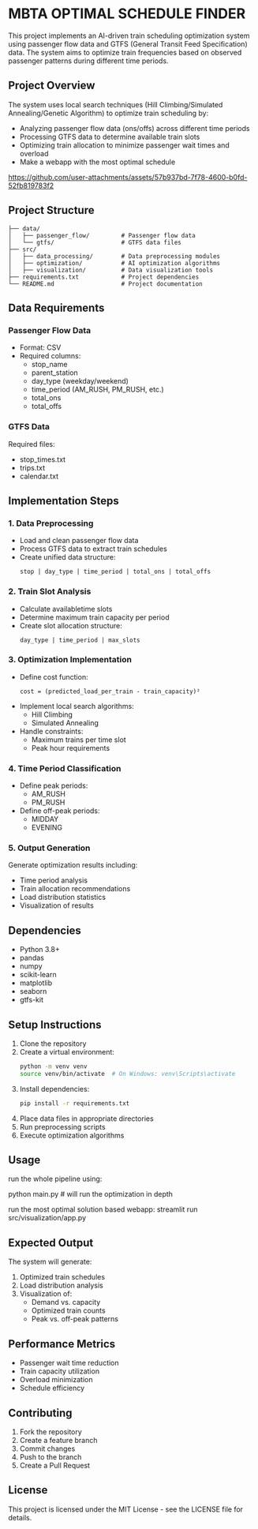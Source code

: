 # MBTA OPTIMAL SCHEDULE FINDER ​

This project implements an AI-driven train scheduling optimization system using passenger flow data and GTFS (General Transit Feed Specification) data. The system aims to optimize train frequencies based on observed passenger patterns during different time periods.

## Project Overview

The system uses local search techniques (Hill Climbing/Simulated Annealing/Genetic Algorithm) to optimize train scheduling by:
- Analyzing passenger flow data (ons/offs) across different time periods
- Processing GTFS data to determine available train slots
- Optimizing train allocation to minimize passenger wait times and overload
- Make a webapp with the most optimal schedule

https://github.com/user-attachments/assets/57b937bd-7f78-4600-b0fd-52fb819783f2


  

## Project Structure

```
├── data/
│   ├── passenger_flow/         # Passenger flow data
│   └── gtfs/                   # GTFS data files
├── src/
│   ├── data_processing/        # Data preprocessing modules
│   ├── optimization/           # AI optimization algorithms
│   ├── visualization/          # Data visualization tools
├── requirements.txt            # Project dependencies
└── README.md                   # Project documentation
```

## Data Requirements

### Passenger Flow Data
- Format: CSV
- Required columns:
  - stop_name
  - parent_station
  - day_type (weekday/weekend)
  - time_period (AM_RUSH, PM_RUSH, etc.)
  - total_ons
  - total_offs

### GTFS Data
Required files:
- stop_times.txt
- trips.txt
- calendar.txt

## Implementation Steps

### 1. Data Preprocessing
- Load and clean passenger flow data
- Process GTFS data to extract train schedules
- Create unified data structure:
  ```
  stop | day_type | time_period | total_ons | total_offs
  ```

### 2. Train Slot Analysis
- Calculate availabletime slots
- Determine maximum train capacity per period
- Create slot allocation structure:
  ```
  day_type | time_period | max_slots
  ```

### 3. Optimization Implementation
- Define cost function:
  ```
  cost = (predicted_load_per_train - train_capacity)²
  ```
- Implement local search algorithms:
  - Hill Climbing
  - Simulated Annealing
- Handle constraints:
  - Maximum trains per time slot
  - Peak hour requirements

### 4. Time Period Classification
- Define peak periods:
  - AM_RUSH
  - PM_RUSH
- Define off-peak periods:
  - MIDDAY
  - EVENING

### 5. Output Generation
Generate optimization results including:
- Time period analysis
- Train allocation recommendations
- Load distribution statistics
- Visualization of results

## Dependencies

- Python 3.8+
- pandas
- numpy
- scikit-learn
- matplotlib
- seaborn
- gtfs-kit

## Setup Instructions

1. Clone the repository
2. Create a virtual environment:
   ```bash
   python -m venv venv
   source venv/bin/activate  # On Windows: venv\Scripts\activate
   ```
3. Install dependencies:
   ```bash
   pip install -r requirements.txt
   ```
4. Place data files in appropriate directories
5. Run preprocessing scripts
6. Execute optimization algorithms

## Usage

run the whole pipeline using:

python main.py  # will run the optimization in depth

run the most optimal solution based webapp:
streamlit run src/visualization/app.py


## Expected Output

The system will generate:
1. Optimized train schedules
2. Load distribution analysis
3. Visualization of:
   - Demand vs. capacity
   - Optimized train counts
   - Peak vs. off-peak patterns

## Performance Metrics

- Passenger wait time reduction
- Train capacity utilization
- Overload minimization
- Schedule efficiency

## Contributing

1. Fork the repository
2. Create a feature branch
3. Commit changes
4. Push to the branch
5. Create a Pull Request

## License

This project is licensed under the MIT License - see the LICENSE file for details. 
